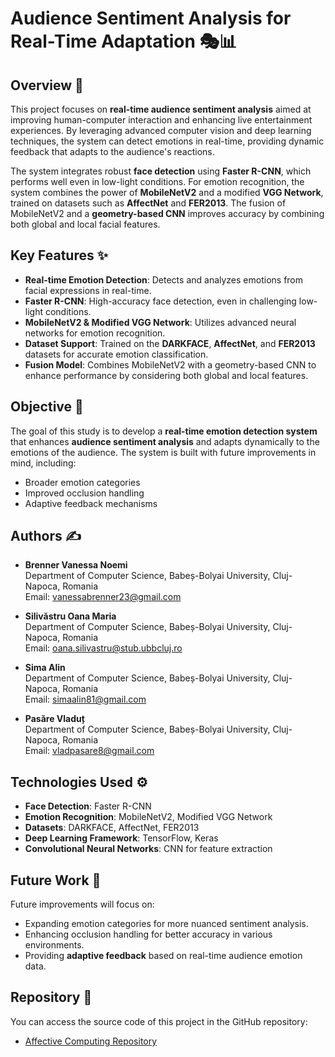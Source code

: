 # Audience Sentiment Analysis for Real-Time Adaptation 🎭📊

## Overview 📝

This project focuses on **real-time audience sentiment analysis** aimed at improving human-computer interaction and enhancing live entertainment experiences. By leveraging advanced computer vision and deep learning techniques, the system can detect emotions in real-time, providing dynamic feedback that adapts to the audience's reactions.

The system integrates robust **face detection** using **Faster R-CNN**, which performs well even in low-light conditions. For emotion recognition, the system combines the power of **MobileNetV2** and a modified **VGG Network**, trained on datasets such as **AffectNet** and **FER2013**. The fusion of MobileNetV2 and a **geometry-based CNN** improves accuracy by combining both global and local facial features.

## Key Features ✨

- **Real-time Emotion Detection**: Detects and analyzes emotions from facial expressions in real-time.
- **Faster R-CNN**: High-accuracy face detection, even in challenging low-light conditions.
- **MobileNetV2 & Modified VGG Network**: Utilizes advanced neural networks for emotion recognition.
- **Dataset Support**: Trained on the **DARKFACE**, **AffectNet**, and **FER2013** datasets for accurate emotion classification.
- **Fusion Model**: Combines MobileNetV2 with a geometry-based CNN to enhance performance by considering both global and local features.

## Objective 🎯

The goal of this study is to develop a **real-time emotion detection system** that enhances **audience sentiment analysis** and adapts dynamically to the emotions of the audience. The system is built with future improvements in mind, including:
- Broader emotion categories
- Improved occlusion handling
- Adaptive feedback mechanisms

## Authors ✍️

- **Brenner Vanessa Noemi**  
  Department of Computer Science, Babeș-Bolyai University, Cluj-Napoca, Romania  
  Email: [vanessabrenner23@gmail.com](mailto:vanessabrenner23@gmail.com)
  
- **Silivăstru Oana Maria**  
  Department of Computer Science, Babeș-Bolyai University, Cluj-Napoca, Romania  
  Email: [oana.silivastru@stub.ubbcluj.ro](mailto:oana.silivastru@stub.ubbcluj.ro)

- **Sima Alin**  
  Department of Computer Science, Babeș-Bolyai University, Cluj-Napoca, Romania  
  Email: [simaalin81@gmail.com](mailto:simaalin81@gmail.com)
  
- **Pasăre Vladuț**  
  Department of Computer Science, Babeș-Bolyai University, Cluj-Napoca, Romania  
  Email: [vladpasare8@gmail.com](mailto:vladpasare8@gmail.com)

## Technologies Used ⚙️

- **Face Detection**: Faster R-CNN
- **Emotion Recognition**: MobileNetV2, Modified VGG Network
- **Datasets**: DARKFACE, AffectNet, FER2013
- **Deep Learning Framework**: TensorFlow, Keras
- **Convolutional Neural Networks**: CNN for feature extraction

## Future Work 🚀

Future improvements will focus on:
- Expanding emotion categories for more nuanced sentiment analysis.
- Enhancing occlusion handling for better accuracy in various environments.
- Providing **adaptive feedback** based on real-time audience emotion data.

## Repository 📂

You can access the source code of this project in the GitHub repository:

- [Affective Computing Repository](https://github.com/oanamariasilivastru/Affective-Computing.git)